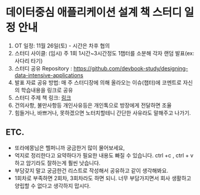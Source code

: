 # 데이터중심 애플리케이션 설계 책 스터디 일정 안내


1. OT 일정: 11월 26일(토) - 시간은 차후 협의
2. 스터디 사이클: (임시) 주 1회 1시간~3시간정도 1챕터를 소분해 각자 랜덤 발표(ex: 사다리 타기)
3. 스터디 공유 Repository : https://github.com/devbook-study/designing-data-intensive-applications
4. 발표 자료 공유 방법: 매 주 스터디장에 의해 올라오는 이슈(챕터)에 코멘트로 자신의 학습내용을 링크로 공유
5. 스터디 주제 책 링크: [링크](http://www.yes24.com/Product/Goods/59566585)
6. 건의사항, 불만사항등 개인사유등은 개인톡으로 방장에게 전달하면 조율
7. 힘들거나, 바쁘거나, 못하겠으면 노터치할테니 간단한 사유라도 말해주고 나가기. 

## ETC. 
- 또라에몽님은 헬퍼니까 궁금한거 많이 물어보세요, 
- 억지로 정리한다고 요약하다가 필요한 내용도 빠질 수 있습니다. ctrl +c , ctrl + v하고 암기라도 잘하는게 훨씬 낫습니다. 
- 부담갖지 말고 궁금한건 리스트로 작성해서 공유하고 같이 생각해봐요. 
- 1회차로 부족하면 2회차, 3회차라도 하면 되니. 너무 부담가지면서 회사 생활하고 양립할 수 없다고 생각하지 맙시다.
